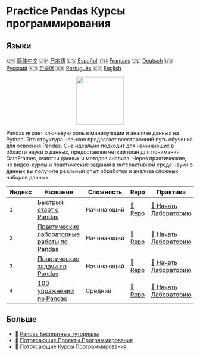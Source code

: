 # Practice Pandas Курсы программирования

## Языки

🇨🇳 [简体中文](README_zh.md) 🇯🇵 [日本語](README_ja.md) 🇪🇸 [Español](README_es.md) 🇫🇷 [Français](README_fr.md) 🇩🇪 [Deutsch](README_de.md) 🇷🇺 [Русский](README_ru.md) 🇰🇷 [한국어](README_ko.md) 🇧🇷 [Português](README_pt.md) 🇺🇸 [English](README.md) 

<div align="center">
<img width="128px" src="https://file.labex.io/path/qhqKKAjZr3K5.png">
</div>

Pandas играет ключевую роль в манипуляции и анализе данных на Python. Эта структура навыков предлагает всесторонний путь обучения для освоения Pandas. Она идеально подходит для начинающих в области науки о данных, предоставляя четкий план для понимания DataFrames, очистки данных и методов анализа. Через практические, не видео-курсы и практические задания в интерактивной среде науки о данных вы получите реальный опыт обработки и анализа сложных наборов данных.

|   Индекс | Название                                                                                       | Сложность   | Repo                                                                | Практика                                                                        |
|----------|------------------------------------------------------------------------------------------------|-------------|---------------------------------------------------------------------|---------------------------------------------------------------------------------|
|        1 | [Быстрый старт с Pandas](https://labex.io/ru/courses/quick-start-with-pandas)                  | Начинающий  | [🔗 Repo](https://github.com/labex-labs/quick-start-with-pandas)    | [🚀 Начать Лабораторию](https://labex.io/ru/courses/quick-start-with-pandas)    |
|        2 | [Практические лабораторные работы по Pandas](https://labex.io/ru/courses/pandas-practice-labs) | Начинающий  | [🔗 Repo](https://github.com/labex-labs/pandas-practice-labs)       | [🚀 Начать Лабораторию](https://labex.io/ru/courses/pandas-practice-labs)       |
|        3 | [Практические задачи по Pandas](https://labex.io/ru/courses/pandas-practice-challenges)        | Начинающий  | [🔗 Repo](https://github.com/labex-labs/pandas-practice-challenges) | [🚀 Начать Лабораторию](https://labex.io/ru/courses/pandas-practice-challenges) |
|        4 | [100 упражнений по Pandas](https://labex.io/ru/courses/100-pandas-exercises)                   | Средний     | [🔗 Repo](https://github.com/labex-labs/100-pandas-exercises)       | [🚀 Начать Лабораторию](https://labex.io/ru/courses/100-pandas-exercises)       |

## Больше

- 🔗 [Pandas Бесплатные туториалы](https://github.com/labex-labs/pandas-free-tutorials)
- 🔗 [Потрясающие Проекты Программирования](https://github.com/labex-labs/awesome-programming-projects)
- 🔗 [Потрясающие Курсы Программирования](https://github.com/labex-labs/awesome-programming-courses)

